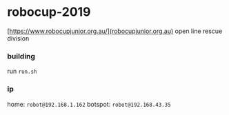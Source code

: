 # robocup-2019
[https://www.robocupjunior.org.au/](robocupjunior.org.au)
open line rescue division

### building
run `run.sh`

### ip
home: `robot@192.168.1.162`
botspot: `robot@192.168.43.35`
